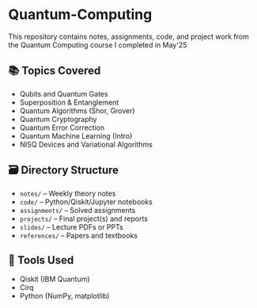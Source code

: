 # Quantum-Computing
This repository contains notes, assignments, code, and project work from the Quantum Computing course I completed in May'25

## 📚 Topics Covered
- Qubits and Quantum Gates
- Superposition & Entanglement
- Quantum Algorithms (Shor, Grover)
- Quantum Cryptography
- Quantum Error Correction
- Quantum Machine Learning (Intro)
- NISQ Devices and Variational Algorithms

## 🗃️ Directory Structure
- `notes/` – Weekly theory notes
- `code/` – Python/Qiskit/Jupyter notebooks
- `assignments/` – Solved assignments
- `projects/` – Final project(s) and reports
- `slides/` – Lecture PDFs or PPTs
- `references/` – Papers and textbooks

## 🧠 Tools Used
- Qiskit (IBM Quantum)
- Cirq
- Python (NumPy, matplotlib)
